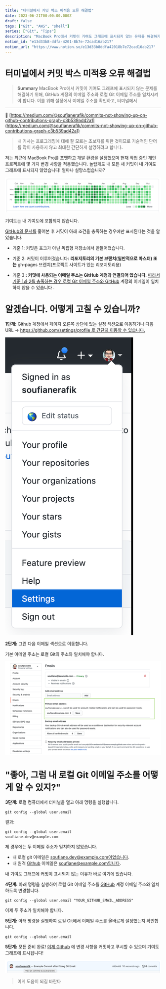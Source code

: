 ```yaml
---
title: "터미널에서 커밋 박스 미적용 오류 해결법"
date: 2023-06-21T00:00:00.000Z
draft: false
tags: ["Git", "AWS", "shell"]
series: ["Git", "Tips"]
description: "MacBook Pro에서 커밋이 기여도 그래프에 표시되지 않는 문제를 해결하기 위해, GitHub 계정의 이메일 주소와 로컬 Git 이메일 주소를 일치시켜야 합니다. 이를 위해 설정에서 이메일 주소를 확인하고, 터미널에서 "
notion_id: "e13d33b8-ddfa-4201-8b7e-72cad16ab217"
notion_url: "https://www.notion.so/e13d33b8ddfa42018b7e72cad16ab217"
---
```


# 터미널에서 커밋 박스 미적용 오류 해결법

> **Summary**
> MacBook Pro에서 커밋이 기여도 그래프에 표시되지 않는 문제를 해결하기 위해, GitHub 계정의 이메일 주소와 로컬 Git 이메일 주소를 일치시켜야 합니다. 이를 위해 설정에서 이메일 주소를 확인하고, 터미널에서 

---

🔗 [https://medium.com/@soufianerafik/commits-not-showing-up-on-github-contributions-graph-c3b539ad42a1](https://medium.com/@soufianerafik/commits-not-showing-up-on-github-contributions-graph-c3b539ad42a1)

> 내 기사는 프로그래밍에 대해 잘 모르는 초보자를 위한 것이므로 기술적인 단어를 많이 사용하지 않고 최대한 간단하게 설명하려고 합니다.

저는 최근에 MacBook Pro를 포맷하고 개발 환경을 설정했으며 현재 작업 중인 개인 프로젝트에 몇 가지 변경 사항을 적용했습니다. 놀랍게도 내 모든 새 커밋이 내 기여도 그래프에 표시되지 않았습니다! 얼마나 실망스럽습니까?

![Image](image_b7fb08e870a0.png)

기여도는 내 기여도에 포함되지 않습니다.

[GitHub의 문서를](https://docs.github.com/en/enterprise/2.16/user/github/setting-up-and-managing-your-github-profile/why-are-my-contributions-not-showing-up-on-my-profile#contributions-that-are-counted) 훑어본 후 커밋이 아래 조건을 충족하는 경우에만 표시된다는 것을 알았습니다.

- 기준 1: 커밋은 포크가 아닌 독립형 저장소에서 만들어졌습니다.
- 기준 2: 커밋이 이루어졌습니다: **리포지토리의 기본 브랜치(일반적으로 마스터) 또는**
  gh-pages 브랜치(프로젝트 사이트가 있는 리포지토리용)

- 기준 3 **: 커밋에 사용되는 이메일 주소는 GitHub 계정과 연결되어 있습니다.**
[따라서 기준 1과 2를 충족하는 경우 로컬 Git 이메일 주소와 GitHub](https://github.com/) 계정의 이메일이 일치하지 않을 수 있습니다 .

# 알겠습니다. 어떻게 고칠 수 있습니까?

**1단계:** Github 계정에서 페이지 오른쪽 상단에 있는 설정 섹션으로 이동하거나 다음 URL -> [https://github.com/settings/profile 로 간단히 이동할 수 있습니다.](https://github.com/settings/profile)

![Image](image_3e437cceeb82.png)

**2단계:** 그런 다음 이메일 섹션으로 이동합니다.

기본 이메일 주소는 로컬 Git의 주소와 일치해야 합니다.

![Image](image_94018f300f51.png)

# "좋아, 그럼 내 로컬 Git 이메일 주소를 어떻게 알 수 있지?"

**3단계:** 로컬 컴퓨터에서 터미널을 열고 아래 명령을 실행합니다.

```plain text
git config --global user.email
```

결과:

```plain text
git config --global user.email
soufiane.dev@example.com
```

제 경우에는 두 이메일 주소가 일치하지 않았습니다.

- 내 로컬 git 이메일은 soufiane.dev@example.com이었습니다.
- 내 원격 [Github](https://github.com/)
  이메일은 soufiane@example.com입니다.

내 기여도 그래프에 커밋이 표시되지 않는 이유가 바로 여기에 있습니다.

**4단계:** 아래 명령을 실행하여 로컬 Git 이메일 주소를 [GitHub](https://github.com/) 계정 이메일 주소와 일치하도록 변경합니다.

```plain text
git config --global user.email "YOUR_GITHUB_EMAIL_ADDRESS"
```

이제 두 주소가 일치해야 합니다.

**5단계:** 아래 명령을 실행하여 로컬 Git에서 이메일 주소를 올바르게 설정했는지 확인합니다.

```plain text
git config --global user.email
```

**5단계:** 모든 준비 완료! [이제 Github](https://github.com/) 에 변경 사항을 커밋하고 푸시할 수 있으며 기여도 그래프에 표시됩니다!

![Image](image_8db747d03757.png)

> 이게 도움이 되길 바란다

